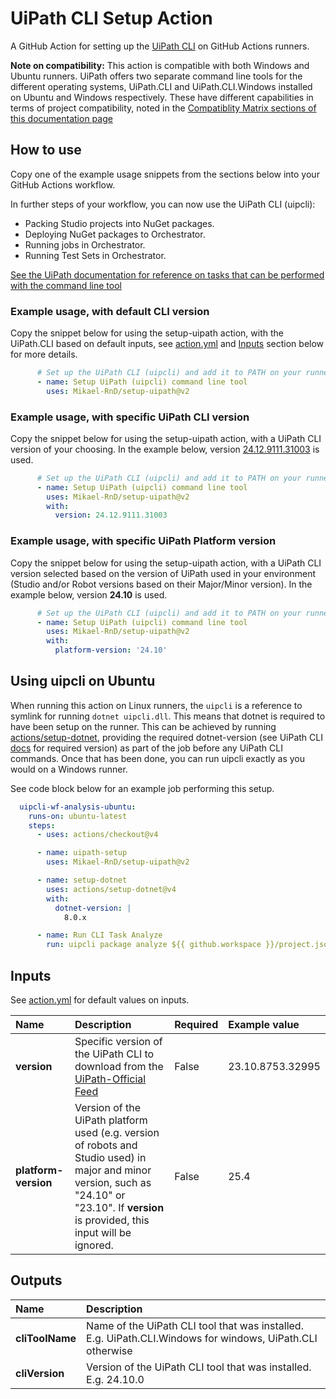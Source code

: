 # UiPath CLI Setup Action

A GitHub Action for setting up the [UiPath CLI](https://docs.uipath.com/cicd-integrations/standalone/2024.10/user-guide/about-uipath-cli) on GitHub Actions runners.

**Note on compatibility:** This action is compatible with both Windows and Ubuntu runners. UiPath offers two separate command line tools for the different operating systems, UiPath.CLI and UiPath.CLI.Windows installed on Ubuntu and Windows respectively. These have different capabilities in terms of project compatibility, noted in the [Compatiblity Matrix sections of this documentation page](https://docs.uipath.com/cicd-integrations/standalone/2024.10/user-guide/compatibility-matrix)

## How to use

Copy one of the example usage snippets from the sections below into your GitHub Actions workflow.

In further steps of your workflow, you can now use the UiPath CLI (uipcli):

- Packing Studio projects into NuGet packages.
- Deploying NuGet packages to Orchestrator.
- Running jobs in Orchestrator.
- Running Test Sets in Orchestrator.

[See the UiPath documentation for reference on tasks that can be performed with the command line tool](https://docs.uipath.com/cicd-integrations/standalone/2024.10/user-guide/executing-uipath-cli-tasks)

### Example usage, with default CLI version

Copy the snippet below for using the setup-uipath action, with the UiPath.CLI based on default inputs, see [action.yml](action.yml) and [Inputs](#inputs) section below for more details.

```yml
      # Set up the UiPath CLI (uipcli) and add it to PATH on your runner
      - name: Setup UiPath (uipcli) command line tool
        uses: Mikael-RnD/setup-uipath@v2
```

### Example usage, with specific UiPath CLI version

Copy the snippet below for using the setup-uipath action, with a UiPath CLI version of your choosing. In the example below, version [24.12.9111.31003](https://docs.uipath.com/automation-ops/automation-cloud/latest/USER-GUIDE/release-notes-uipath-cli#v2412911131003) is used.

```yml
      # Set up the UiPath CLI (uipcli) and add it to PATH on your runner
      - name: Setup UiPath (uipcli) command line tool
        uses: Mikael-RnD/setup-uipath@v2
        with:
          version: 24.12.9111.31003
```

### Example usage, with specific UiPath Platform version

Copy the snippet below for using the setup-uipath action, with a UiPath CLI version selected based on the version of UiPath used in your environment (Studio and/or Robot versions based on their Major/Minor version). In the example below, version **24.10** is used.

```yml
      # Set up the UiPath CLI (uipcli) and add it to PATH on your runner
      - name: Setup UiPath (uipcli) command line tool
        uses: Mikael-RnD/setup-uipath@v2
        with:
          platform-version: '24.10'
```

## Using uipcli on Ubuntu

When running this action on Linux runners, the `uipcli` is a reference to symlink for running `dotnet uipcli.dll`.
This means that dotnet is required to have been setup on the runner. This can be achieved by running [actions/setup-dotnet](https://github.com/actions/setup-dotnet), providing the required dotnet-version (see UiPath CLI [docs](https://docs.uipath.com/cicd-integrations/standalone/2024.10/user-guide/about-uipath-cli#prerequisites) for required version) as part of the job before any UiPath CLI commands. Once that has been done, you can run uipcli exactly as you would on a Windows runner.

See code block below for an example job performing this setup.

```yml
  uipcli-wf-analysis-ubuntu:
    runs-on: ubuntu-latest
    steps:
      - uses: actions/checkout@v4

      - name: uipath-setup
        uses: Mikael-RnD/setup-uipath@v2

      - name: setup-dotnet
        uses: actions/setup-dotnet@v4
        with:
          dotnet-version: |
            8.0.x

      - name: Run CLI Task Analyze
        run: uipcli package analyze ${{ github.workspace }}/project.json
```

## Inputs

See [action.yml](action.yml) for default values on inputs.

|Name|Description|Required|Example value|
|:--|:--|:--|:--|
|**version**|Specific version of the UiPath CLI to download from the [UiPath-Official Feed](https://uipath.visualstudio.com/Public.Feeds/_artifacts/feed/UiPath-Official/NuGet/UiPath.CLI.Windows/versions/)|False|23.10.8753.32995|
|**platform-version**|Version of the UiPath platform used (e.g. version of robots and Studio used) in major and minor version, such as "24.10" or "23.10". If **version** is provided, this input will be ignored.|False|25.4|

## Outputs

|Name|Description|
|:--|:--|
|**cliToolName**|Name of the UiPath CLI tool that was installed. E.g. UiPath.CLI.Windows for windows, UiPath.CLI otherwise|
|**cliVersion**|Version of the UiPath CLI tool that was installed. E.g. 24.10.0|
